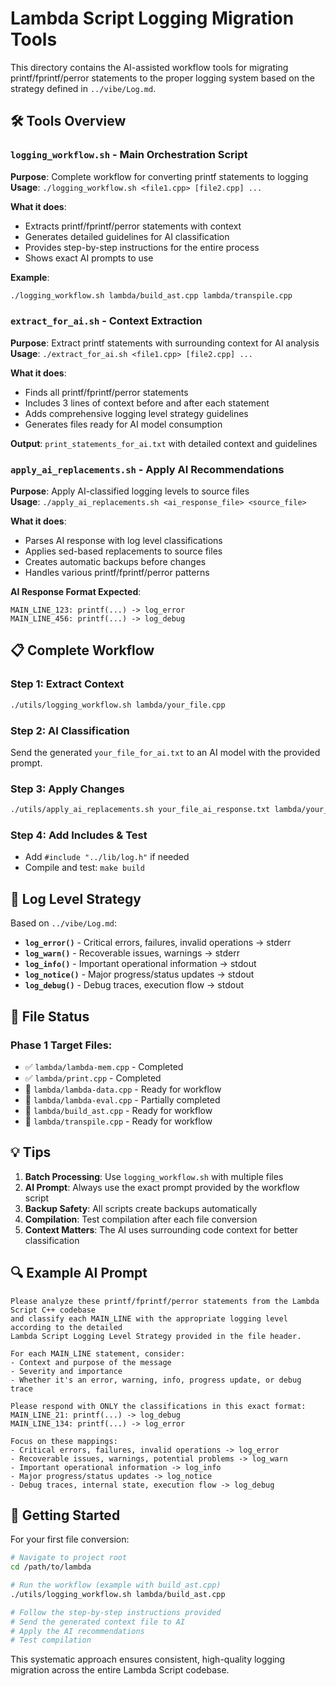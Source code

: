 # Lambda Script Logging Migration Tools

This directory contains the AI-assisted workflow tools for migrating printf/fprintf/perror statements to the proper logging system based on the strategy defined in `../vibe/Log.md`.

## 🛠️ Tools Overview

### `logging_workflow.sh` - Main Orchestration Script
**Purpose**: Complete workflow for converting printf statements to logging  
**Usage**: `./logging_workflow.sh <file1.cpp> [file2.cpp] ...`

**What it does**:
- Extracts printf/fprintf/perror statements with context
- Generates detailed guidelines for AI classification  
- Provides step-by-step instructions for the entire process
- Shows exact AI prompts to use

**Example**:
```bash
./logging_workflow.sh lambda/build_ast.cpp lambda/transpile.cpp
```

### `extract_for_ai.sh` - Context Extraction
**Purpose**: Extract printf statements with surrounding context for AI analysis  
**Usage**: `./extract_for_ai.sh <file1.cpp> [file2.cpp] ...`

**What it does**:
- Finds all printf/fprintf/perror statements
- Includes 3 lines of context before and after each statement
- Adds comprehensive logging level strategy guidelines
- Generates files ready for AI model consumption

**Output**: `print_statements_for_ai.txt` with detailed context and guidelines

### `apply_ai_replacements.sh` - Apply AI Recommendations
**Purpose**: Apply AI-classified logging levels to source files  
**Usage**: `./apply_ai_replacements.sh <ai_response_file> <source_file>`

**What it does**:
- Parses AI response with log level classifications
- Applies sed-based replacements to source files
- Creates automatic backups before changes
- Handles various printf/fprintf/perror patterns

**AI Response Format Expected**:
```
MAIN_LINE_123: printf(...) -> log_error
MAIN_LINE_456: printf(...) -> log_debug
```

## 📋 Complete Workflow

### Step 1: Extract Context
```bash
./utils/logging_workflow.sh lambda/your_file.cpp
```

### Step 2: AI Classification
Send the generated `your_file_for_ai.txt` to an AI model with the provided prompt.

### Step 3: Apply Changes
```bash
./utils/apply_ai_replacements.sh your_file_ai_response.txt lambda/your_file.cpp
```

### Step 4: Add Includes & Test
- Add `#include "../lib/log.h"` if needed
- Compile and test: `make build`

## 🎯 Log Level Strategy

Based on `../vibe/Log.md`:

- **`log_error()`** - Critical errors, failures, invalid operations → stderr
- **`log_warn()`** - Recoverable issues, warnings → stderr  
- **`log_info()`** - Important operational information → stdout
- **`log_notice()`** - Major progress/status updates → stdout
- **`log_debug()`** - Debug traces, execution flow → stdout

## 📁 File Status

### Phase 1 Target Files:
- ✅ `lambda/lambda-mem.cpp` - Completed
- ✅ `lambda/print.cpp` - Completed  
- 🔄 `lambda/lambda-data.cpp` - Ready for workflow
- 🔄 `lambda/lambda-eval.cpp` - Partially completed
- 🔄 `lambda/build_ast.cpp` - Ready for workflow
- 🔄 `lambda/transpile.cpp` - Ready for workflow

## 💡 Tips

1. **Batch Processing**: Use `logging_workflow.sh` with multiple files
2. **AI Prompt**: Always use the exact prompt provided by the workflow script
3. **Backup Safety**: All scripts create backups automatically
4. **Compilation**: Test compilation after each file conversion
5. **Context Matters**: The AI uses surrounding code context for better classification

## 🔍 Example AI Prompt

```
Please analyze these printf/fprintf/perror statements from the Lambda Script C++ codebase
and classify each MAIN_LINE with the appropriate logging level according to the detailed
Lambda Script Logging Level Strategy provided in the file header.

For each MAIN_LINE statement, consider:
- Context and purpose of the message
- Severity and importance  
- Whether it's an error, warning, info, progress update, or debug trace

Please respond with ONLY the classifications in this exact format:
MAIN_LINE_21: printf(...) -> log_debug
MAIN_LINE_134: printf(...) -> log_error

Focus on these mappings:
- Critical errors, failures, invalid operations -> log_error
- Recoverable issues, warnings, potential problems -> log_warn
- Important operational information -> log_info
- Major progress/status updates -> log_notice
- Debug traces, internal state, execution flow -> log_debug
```

## 🚀 Getting Started

For your first file conversion:

```bash
# Navigate to project root
cd /path/to/lambda

# Run the workflow (example with build_ast.cpp)
./utils/logging_workflow.sh lambda/build_ast.cpp

# Follow the step-by-step instructions provided
# Send the generated context file to AI
# Apply the AI recommendations
# Test compilation
```

This systematic approach ensures consistent, high-quality logging migration across the entire Lambda Script codebase.
